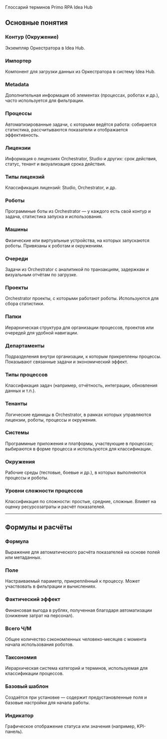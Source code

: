 Глоссарий терминов Primo RPA Idea Hub

## Основные понятия

### Контур (Окружение)  
Экземпляр Оркестратора в Idea Hub.

### Импортер  
Компонент для загрузки данных из Оркестратора в систему Idea Hub.

### Metadata  
Дополнительная информация об элементах (процессах, роботах и др.), часто используется для фильтрации.

### Процессы  
Автоматизированные задачи, с которыми ведётся работа: собирается статистика, рассчитываются показатели и отображается эффективность.

### Лицензии  
Информация о лицензиях Orchestrator, Studio и других: срок действия, статус, тенант и визуализация срока действия.

### Типы лицензий  
Классификация лицензий: Studio, Orchestrator, и др.

### Роботы  
Программные боты из Orchestrator — у каждого есть свой контур и задача, статистика запуска и использования.

### Машины  
Физические или виртуальные устройства, на которых запускаются роботы. Привязаны к роботам и окружениям.

### Очереди  
Задачи из Orchestrator с аналитикой по транзакциям, задержкам и визуальным отчётам по загрузке.

### Проекты  
Orchestrator проекты, с которыми работают роботы. Используются для сбора статистики.

### Папки  
Иерархическая структура для организации процессов, проектов или очередей для удобной навигации.

### Департаменты  
Подразделения внутри организации, к которым прикреплены процессы. Показывают связанные задачи и экономический эффект.

### Типы процессов  
Классификация задач (например, отчётность, интеграции, обновления данных и т.п.).

### Тенанты  
Логические единицы в Orchestrator, в рамках которых управляются лицензии, роботы, процессы и окружения.

### Системы  
Программные приложения и платформы, участвующие в процессах; выбираются в форме процесса и используются для классификации.

### Окружения  
Рабочие среды (тестовые, боевые и др.), в которых выполняются процессы и роботы.

### Уровни сложности процессов  
Классификация по сложности: простые, средние, сложные. Влияет на оценку ресурсозатраты и расчёт показателей.

---

## Формулы и расчёты

### Формула  
Выражение для автоматического расчёта показателей на основе полей или метаданных.

### Поле  
Настраиваемый параметр, прикреплённый к процессу. Может участвовать в фильтрации и вычислениях.

### Фактический эффект  
Финансовая выгода в рублях, полученная благодаря автоматизации (снижение затрат на персонал).

### Всего Ч/М  
Общее количество сэкономленных человеко-месяцев с момента начала использования роботов.

### Таксономия  
Иерархическая система категорий и терминов, используемая для классификации процессов.

### Базовый шаблон  
Создаётся при установке — содержит предустановленные поля и базовые настройки для начала работы.

### Индикатор  
Графическое отображение статуса или значения (например, KPI-панель).
